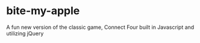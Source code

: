 # bite-my-apple
A fun new version of the classic game, Connect Four built in Javascript and utilizing jQuery
